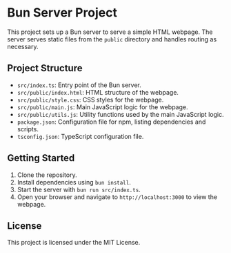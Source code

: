 # Bun Server Project

This project sets up a Bun server to serve a simple HTML webpage. The server serves static files from the `public` directory and handles routing as necessary.

## Project Structure

- `src/index.ts`: Entry point of the Bun server.
- `src/public/index.html`: HTML structure of the webpage.
- `src/public/style.css`: CSS styles for the webpage.
- `src/public/main.js`: Main JavaScript logic for the webpage.
- `src/public/utils.js`: Utility functions used by the main JavaScript logic.
- `package.json`: Configuration file for npm, listing dependencies and scripts.
- `tsconfig.json`: TypeScript configuration file.

## Getting Started

1. Clone the repository.
2. Install dependencies using `bun install`.
3. Start the server with `bun run src/index.ts`.
4. Open your browser and navigate to `http://localhost:3000` to view the webpage.

## License

This project is licensed under the MIT License.